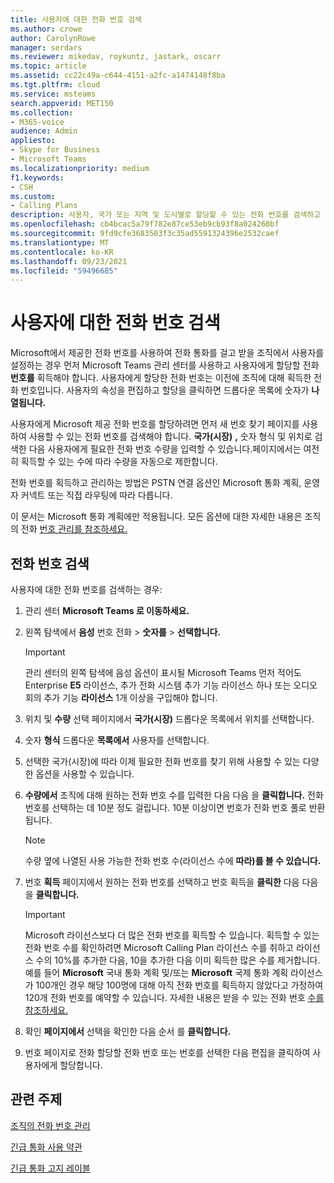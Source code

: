 ```yaml
---
title: 사용자에 대한 전화 번호 검색
ms.author: crowe
author: CarolynRowe
manager: serdars
ms.reviewer: mikedav, roykuntz, jastark, oscarr
ms.topic: article
ms.assetid: cc22c49a-c644-4151-a2fc-a1474148f8ba
ms.tgt.pltfrm: cloud
ms.service: msteams
search.appverid: MET150
ms.collection:
- M365-voice
audience: Admin
appliesto:
- Skype for Business
- Microsoft Teams
ms.localizationpriority: medium
f1.keywords:
- CSH
ms.custom:
- Calling Plans
description: 사용자, 국가 또는 지역 및 도시별로 할당할 수 있는 전화 번호를 검색하고 필요한 수량을 지정하는 방법을 참조합니다.
ms.openlocfilehash: cb4bcac5a79f782e87ce53eb9cb93f8a024260bf
ms.sourcegitcommit: 9fd9cfe3683503f3c35ad5591324396e2532caef
ms.translationtype: MT
ms.contentlocale: ko-KR
ms.lasthandoff: 09/23/2021
ms.locfileid: "59496685"
---
```

# <a name="search-for-telephone-numbers-for-users"></a>사용자에 대한 전화 번호 검색

Microsoft에서 제공한 전화 번호를 사용하여 전화 통화를 걸고 받을 조직에서 사용자를 설정하는 경우 먼저 Microsoft Teams 관리 센터를 사용하고 사용자에게 할당할 전화 **번호를** 획득해야 합니다. 사용자에게 할당한 전화 번호는 이전에 조직에 대해 획득한 전화 번호입니다. 사용자의 속성을 편집하고 할당을 클릭하면 드롭다운 목록에 숫자가 **나열됩니다.**
  
사용자에게 Microsoft 제공 전화 번호를 할당하려면 먼저 새  번호 찾기 페이지를 사용하여 사용할 수 있는 전화 번호를 검색해야 합니다. **국가(시장)** **,** 숫자 형식 및 위치로 검색한 다음 사용자에게 필요한 전화 번호 수량을 입력할 수 있습니다.페이지에서는 여전히 획득할 수 있는 수에 따라 수량을 자동으로 제한합니다. 

전화 번호를 획득하고 관리하는 방법은 PSTN 연결 옵션인 Microsoft 통화 계획, 운영자 커넥트 또는 직접 라우팅에 따라 다릅니다. 

이 문서는 Microsoft 통화 계획에만 적용됩니다. 모든 옵션에 대한 자세한 내용은 조직의 전화 [번호 관리를 참조하세요.](/microsoftteams/manage-phone-numbers-landing-page)


  
## <a name="search-for-telephone-numbers"></a>전화 번호 검색

사용자에 대한 전화 번호를 검색하는 경우: 
  
1. 관리 센터 **Microsoft Teams 로 이동하세요.**

2. 왼쪽 탐색에서 **음성** 번호 전화  >  **숫자를**  >  **선택합니다.**
  
    > [!IMPORTANT]
    > 관리 센터의  왼쪽 탐색에 음성 옵션이 표시될 Microsoft Teams 먼저 적어도 Enterprise **E5** 라이선스, 추가 전화 시스템 추가 기능 라이선스 하나 또는 오디오  회의 추가 기능 **라이선스** 1개 이상을 구입해야 합니다.  

3. 위치 및 **수량** 선택 페이지에서 **국가(시장)** 드롭다운 목록에서 위치를 선택합니다.

4. 숫자 **형식** 드롭다운 **목록에서** 사용자를 선택합니다.

5. 선택한 국가(시장)에 따라 이제 필요한 전화 번호를 찾기 위해 사용할 수 있는 다양한 옵션을 사용할 수 있습니다.  

6. **수량에서** 조직에 대해 원하는 전화 번호 수를 입력한 다음 다음 을 **클릭합니다.** 전화 번호를 선택하는 데 10분 정도 걸립니다. 10분 이상이면 번호가 전화 번호 풀로 반환됩니다.

    > [!NOTE]
    > 수량 옆에 나열된 사용 가능한 전화 번호 수(라이선스 수에 **따라)를 볼 수 있습니다.** 
  
8. 번호 **획득** 페이지에서 원하는 전화 번호를 선택하고 번호 획득을 **클릭한** 다음 다음을 **클릭합니다.**

    > [!IMPORTANT]
    > Microsoft 라이선스보다 더 많은 전화 번호를 획득할 수 있습니다. 획득할 수 있는 전화 번호 수를 확인하려면 Microsoft Calling Plan 라이선스 수를 취하고 라이선스 수의 10%를 추가한 다음, 10을 추가한 다음 이미 획득한 많은 수를 제거합니다. 예를 들어 **Microsoft** 국내 통화 계획 및/또는 **Microsoft** 국제 통화 계획 라이선스가 100개인 경우 해당 100명에 대해 아직 전화 번호를 획득하지 않았다고 가정하여 120개 전화 번호를 예약할 수 있습니다. 자세한 내용은 받을 수 있는 전화 번호 [수를 참조하세요.](./how-many-phone-numbers-can-you-get.md)

9. 확인 **페이지에서** 선택을 확인한 다음 순서 를 **클릭합니다.**

10. 번호 페이지로  전화 할당할 전화 번호 또는 번호를 선택한 다음 편집을 클릭하여  사용자에게 할당합니다.  

## <a name="related-topics"></a>관련 주제

[조직의 전화 번호 관리](manage-phone-numbers-landing-page.md)

[긴급 통화 사용 약관](./emergency-calling-terms-and-conditions.md)

[긴급 통화 고지 레이블](https://github.com/MicrosoftDocs/OfficeDocs-SkypeForBusiness/blob/live/Teams/downloads/emergency-calling/emergency-calling-label-(en-us)-(v.1.0).zip?raw=true)